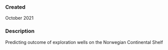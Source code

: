 ### Created
October 2021


### Description
Predicting outcome of exploration wells on the Norwegian Continental Shelf
